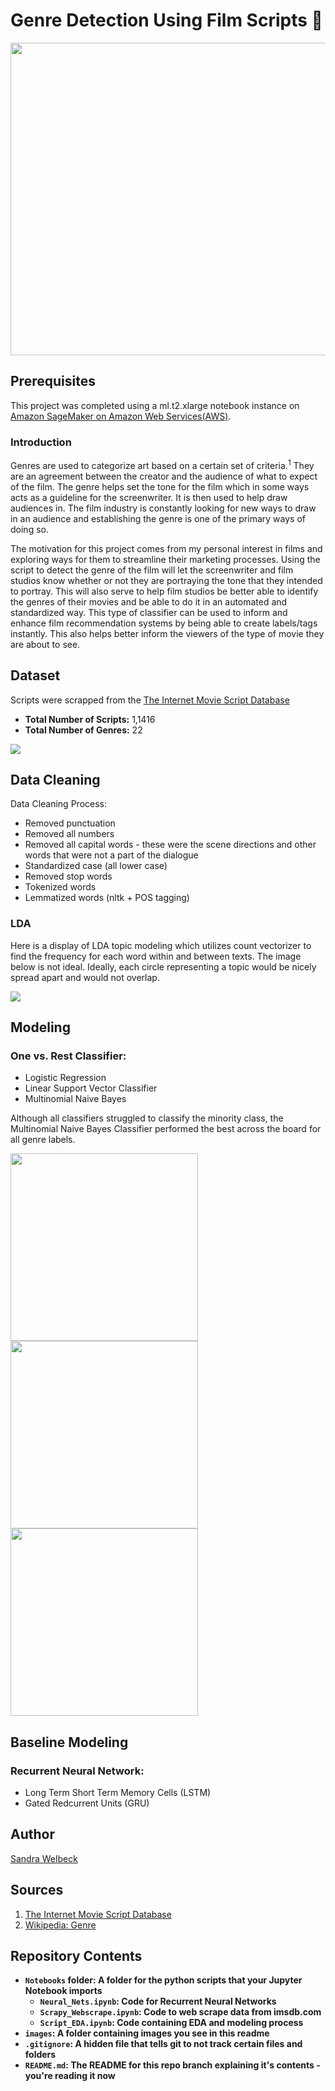 <p align="center"> 
  
# Genre Detection Using Film Scripts :movie_camera: 
</p>

<p align="center">
  
<img src="images/film_genre_image.jpg" height = "500" width="800" />
</p>


## Prerequisites
This project was completed using a ml.t2.xlarge notebook instance on [Amazon SageMaker on Amazon Web Services(AWS)](https://aws.amazon.com/sagemaker/?nc2=h_ql_prod_ml_sm).

### Introduction
Genres are used to categorize art based on a certain set of criteria.<sup>1</sup> They are an agreement between the creator and the audience of what to expect of the film. The genre helps set the tone for the film which in some ways acts as a guideline for the screenwriter. It is then used to help draw audiences in. The film industry is constantly looking for new ways to draw in an audience and establishing the genre is one of the primary ways of doing so.

The motivation for this project comes from my personal interest in films and exploring ways for them to streamline their marketing processes. Using the script to detect the genre of the film will let the screenwriter and film studios know whether or not they are portraying the tone that they intended to portray. This will also serve to help film studios be better able to identify the genres of their movies and be able to do it in an automated and standardized way. This type of classifier can be used to inform and enhance film recommendation systems by being able to create labels/tags instantly. This also helps better inform the viewers of the type of movie they are about to see.


## Dataset
Scripts were scrapped from the [The Internet Movie Script Database](https://imsdb.com)
- **Total Number of Scripts:** 1,1416
- **Total Number of Genres:** 22

<img src="images/scripts_per_genre.png"/>

## Data Cleaning
Data Cleaning Process:
- Removed punctuation
- Removed all numbers
- Removed all capital words - these were the scene directions and other words that were not a part of the dialogue
- Standardized case (all lower case)
- Removed stop words 
- Tokenized words 
- Lemmatized words (nltk + POS tagging)

### LDA
Here is a display of LDA topic modeling which utilizes count vectorizer to find the frequency for each word within and between texts. The image below is not ideal. Ideally, each circle representing a topic would be nicely spread apart and would not overlap.

![](images/lda_topics.png)



## Modeling
### One vs. Rest Classifier:
   - Logistic Regression
   - Linear Support Vector Classifier
   - Multinomial Naive Bayes
   
Although all classifiers struggled to classify the minority class, the Multinomial Naive Bayes Classifier performed the best across the board for all genre labels.

<img src="images/cm_action.png" height = "300" width="300"/>
<img src="images/cm_drama.png" height = "300" width="300"/>
<img src="images/cm_fantasy.png" height = "300" width="300"/>

## Baseline Modeling
### Recurrent Neural Network:
   - Long Term Short Term Memory Cells (LSTM)
   - Gated Redcurrent Units (GRU)


## Author
[Sandra Welbeck](https://github.com/SWelbeck) <br>

## Sources
1. [The Internet Movie Script Database](https://imsdb.com) <br>
2. [Wikipedia: Genre](https://en.wikipedia.org/wiki/Genre) <b>

## Repository Contents
- `Notebooks` folder: A folder for the python scripts that your Jupyter Notebook imports
  - `Neural_Nets.ipynb`: Code for Recurrent Neural Networks
  - `Scrapy_Webscrape.ipynb`: Code to web scrape data from imsdb.com
  - `Script_EDA.ipynb`: Code containing EDA and modeling process
- `images`: A folder containing images you see in this readme
- `.gitignore`: A hidden file that tells git to not track certain files and folders
- `README.md`: The README for this repo branch explaining it's contents - you're reading it now
